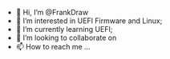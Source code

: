 - 👋 Hi, I’m @FrankDraw
- 👀 I’m interested in UEFI Firmware and Linux;
- 🌱 I’m currently learning UEFI;
- 💞️ I’m looking to collaborate on 
- 📫 How to reach me ...

<!---
FrankDraw/FrankDraw is a ✨ special ✨ repository because its `README.md` (this file) appears on your GitHub profile.
You can click the Preview link to take a look at your changes.
--->
